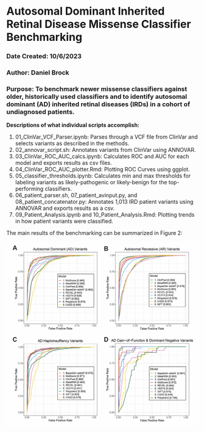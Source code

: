 # Autosomal Dominant Inherited Retinal Disease Missense Classifier Benchmarking
### Date Created: 10/6/2023
### Author: Daniel Brock
### Purpose: To benchmark newer missense classifiers against older, historically used classifiers and to identify autosomal dominant (AD) inherited retinal diseases (IRDs) in a cohort of undiagnosed patients. 

**Descriptions of what individual scripts accomplish:**

1. 01_ClinVar_VCF_Parser.ipynb: Parses through a VCF file from ClinVar and selects variants as described in the methods.
2. 02_annovar_script.sh: Annotates variants from ClinVar using ANNOVAR.
3. 03_ClinVar_ROC_AUC_calcs.ipynb: Calculates ROC and AUC for each model and exports results as csv files.
4. 04_ClinVar_ROC_AUC_plotter.Rmd: Plotting ROC Curves using ggplot.
5. 05_classifier_thresholds.ipynb: Calculates min and max thresholds for labeling variants as likely-pathogenic or likely-benign for the top-performing classifiers.
6. 06_patient_parser.sh, 07_patient_avinput.py, and 08_patient_concatenator.py: Annotates 1,013 IRD patient variants using ANNOVAR and exports results as a csv.
7. 09_Patient_Analysis.ipynb and 10_Patient_Analysis.Rmd: Plotting trends in how patient variants were classified.

The main results of the benchmarking can be summarized in Figure 2: 

![Figure 2 ROC-AUC](figures/Figure%202_GitHub.jpg)